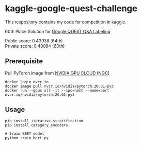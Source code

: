 # kaggle-google-quest-challenge
This respository contains my code for competition in kaggle.

60th Place Solution for [Google QUEST Q&A Labeling](https://www.kaggle.com/c/google-quest-challenge)

Public score: 0.43938 (64th)  
Private score: 0.40094 (60th)

## Prerequisite
Pull PyTorch image from [NVIDIA GPU CLOUD (NGC)](https://ngc.nvidia.com/)
```
docker login nvcr.io
docker image pull nvcr.io/nvidia/pytorch:20.01-py3
docker run --gpus all -it --ipc=host --name=bert nvcr.io/nvidia/pytorch:20.01-py3
```

## Usage
```
pip install iterative-stratification
pip install category_encoders

# train BERT model
python train_bert.py
```
